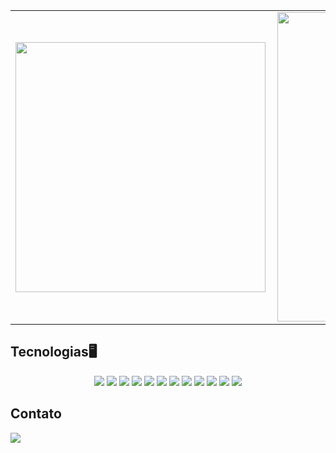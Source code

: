 <center>
<table>
    <tr>
        <td><img width="400px" align="left" src="https://github-readme-stats.vercel.app/api/top-langs/?username=NathanOliveiraJF&hide=html,java,ruby&layout=compact&theme=synthwave" /></td>
        <td><img width="495px" align="left" src="https://github-readme-stats.vercel.app/api?username=NathanOliveiraJF&theme=synthwave"/></td>
    </tr>   
</table>
</center>


<!-- <p align='center'>
    <a href="https://www.linkedin.com/in/nathan-gabriel-o/"><img height="30" src="https://github.com/stephenajulu/WaylonWalker/blob/main/icon/linkedin.png?raw=true"></a>
</p>
 -->


## Tecnologias🖥️

<p align="center">
    <img src="https://img.shields.io/badge/php-%231572B6.svg?style=for-the-badge&logo=php&logoColor=white"/>
    <img src="https://img.shields.io/badge/-selenium-%43B02A?style=for-the-badge&logo=selenium&logoColor=white" />
    <img src="https://img.shields.io/badge/react-%2320232a.svg?style=for-the-badge&logo=react&logoColor=%2361DAFB"/>
    <img src="https://img.shields.io/badge/javascript%20-%23323330.svg?&style=for-the-badge&logo=javascript&logoColor=%23F7DF1E"/>
    <img src="https://img.shields.io/badge/html5%20-%23E34F26.svg?&style=for-the-badge&logo=html5&logoColor=white"/>
    <img src="https://img.shields.io/badge/css3%20-%231572B6.svg?&style=for-the-badge&logo=css3&logoColor=white"/>
    <img src="https://img.shields.io/badge/less-2B4C80?style=for-the-badge&logo=less&logoColor=white"/>
    <img src="https://img.shields.io/badge/SASS-hotpink.svg?style=for-the-badge&logo=SASS&logoColor=whi"/>
    <img src="https://img.shields.io/badge/jquery%20-%230769AD.svg?&style=for-the-badge&logo=jquery&logoColor=white"/>
    <img src="https://img.shields.io/badge/bootstrap%20-%23563D7C.svg?&style=for-the-badge&logo=bootstrap&logoColor=white"/>
    <img src="https://img.shields.io/badge/git%20-%23F05033.svg?&style=for-the-badge&logo=git&logoColor=white"/>
    <img src="https://img.shields.io/badge/github%20-%23121011.svg?&style=for-the-badge&logo=github&logoColor=white"/>
</p>

## Contato 
<p> <a href="https://www.linkedin.com/feed/"><img src="https://img.shields.io/badge/linkedin-%230077B5.svg?style=for-the-badge&logo=linkedin&logoColor=white" /></a>
</p>
